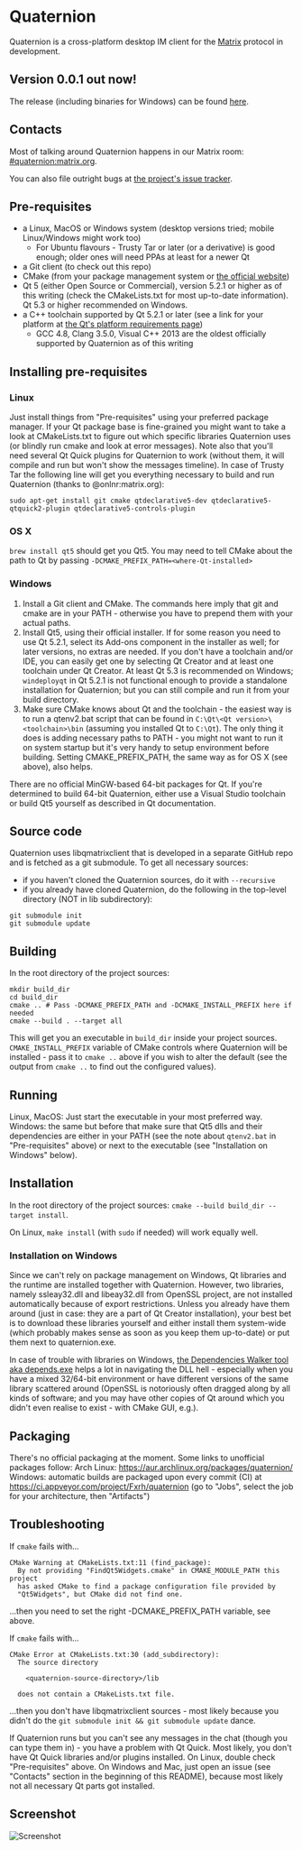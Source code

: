 # Quaternion
Quaternion is a cross-platform desktop IM client for the [Matrix](https://matrix.org) protocol in development.

## Version 0.0.1 out now!
The release (including binaries for Windows) can be found [here](https://github.com/Fxrh/Quaternion/releases/tag/v0.0.1).

## Contacts
Most of talking around Quaternion happens in our Matrix room: [#quaternion:matrix.org](https://matrix.to/#/#quaternion:matrix.org).

You can also file outright bugs at [the project's issue tracker](https://github.com/Fxrh/Quaternion/issues).

## Pre-requisites
- a Linux, MacOS or Windows system (desktop versions tried; mobile Linux/Windows might work too)
  - For Ubuntu flavours - Trusty Tar or later (or a derivative) is good enough; older ones will need PPAs at least for a newer Qt
- a Git client (to check out this repo)
- CMake (from your package management system or [the official website](https://cmake.org/download/))
- Qt 5 (either Open Source or Commercial), version 5.2.1 or higher as of this writing (check the CMakeLists.txt for most up-to-date information). Qt 5.3 or higher recommended on Windows.
- a C++ toolchain supported by Qt 5.2.1 or later (see a link for your platform at [the Qt's platform requirements page](http://doc.qt.io/qt-5/gettingstarted.html#platform-requirements))
  - GCC 4.8, Clang 3.5.0, Visual C++ 2013 are the oldest officially supported by Quaternion as of this writing

## Installing pre-requisites
### Linux
Just install things from "Pre-requisites" using your preferred package manager. If your Qt package base is fine-grained you might want to take a look at CMakeLists.txt to figure out which specific libraries Quaternion uses (or blindly run cmake and look at error messages). Note also that you'll need several Qt Quick plugins for Quaternion to work (without them, it will compile and run but won't show the messages timeline). In case of Trusty Tar the following line will get you everything necessary to build and run Quaternion (thanks to @onlnr:matrix.org):
```
sudo apt-get install git cmake qtdeclarative5-dev qtdeclarative5-qtquick2-plugin qtdeclarative5-controls-plugin
```

### OS X
`brew install qt5` should get you Qt5. You may need to tell CMake about the path to Qt by passing `-DCMAKE_PREFIX_PATH=<where-Qt-installed>`

### Windows
1. Install a Git client and CMake. The commands here imply that git and cmake are in your PATH - otherwise you have to prepend them with your actual paths.
1. Install Qt5, using their official installer. If for some reason you need to use Qt 5.2.1, select its Add-ons component in the installer as well; for later versions, no extras are needed. If you don't have a toolchain and/or IDE, you can easily get one by selecting Qt Creator and at least one toolchain under Qt Creator. At least Qt 5.3 is recommended on Windows; `windeployqt` in Qt 5.2.1 is not functional enough to provide a standalone installation for Quaternion; but you can still compile and run it from your build directory.  
1. Make sure CMake knows about Qt and the toolchain - the easiest way is to run a qtenv2.bat script that can be found in `C:\Qt\<Qt version>\<toolchain>\bin` (assuming you installed Qt to `C:\Qt`). The only thing it does is adding necessary paths to PATH - you might not want to run it on system startup but it's very handy to setup environment before building. Setting CMAKE_PREFIX_PATH, the same way as for OS X (see above), also helps.

There are no official MinGW-based 64-bit packages for Qt. If you're determined to build 64-bit Quaternion, either use a Visual Studio toolchain or build Qt5 yourself as described in Qt documentation.

## Source code
Quaternion uses libqmatrixclient that is developed in a separate GitHub repo and is fetched as a git submodule. To get all necessary sources:
- if you haven't cloned the Quaternion sources, do it with `--recursive`
- if you already have cloned Quaternion, do the following in the top-level directory (NOT in lib subdirectory):
```
git submodule init
git submodule update
```

## Building
In the root directory of the project sources:
```
mkdir build_dir
cd build_dir
cmake .. # Pass -DCMAKE_PREFIX_PATH and -DCMAKE_INSTALL_PREFIX here if needed
cmake --build . --target all
```
This will get you an executable in `build_dir` inside your project sources. `CMAKE_INSTALL_PREFIX` variable of CMake controls where Quaternion will be installed - pass it to `cmake ..` above if you wish to alter the default (see the output from `cmake ..` to find out the configured values).

## Running
Linux, MacOS: Just start the executable in your most preferred way. Windows: the same but before that make sure that Qt5 dlls and their dependencies are either in your PATH (see the note about `qtenv2.bat` in "Pre-requisites" above) or next to the executable (see "Installation on Windows" below).

## Installation
In the root directory of the project sources: `cmake --build build_dir --target install`.

On Linux, `make install` (with `sudo` if needed) will work equally well.

### Installation on Windows
Since we can't rely on package management on Windows, Qt libraries and the runtime are installed together with Quaternion. However, two libraries, namely ssleay32.dll and libeay32.dll from OpenSSL project, are not installed automatically because of export restrictions. Unless you already have them around (just in case: they are a part of Qt Creator installation), your best bet is to download these libraries yourself and either install them system-wide (which probably makes sense as soon as you keep them up-to-date) or put them next to quaternion.exe.

In case of trouble with libraries on Windows, [the Dependencies Walker tool aka depends.exe](http://www.dependencywalker.com/) helps a lot in navigating the DLL hell - especially when you have a mixed 32/64-bit environment or have different versions of the same library scattered around (OpenSSL is notoriously often dragged along by all kinds of software; and you may have other copies of Qt around which you didn't even realise to exist - with CMake GUI, e.g.).

## Packaging
There's no official packaging at the moment. Some links to unofficial packages follow:
Arch Linux: https://aur.archlinux.org/packages/quaternion/
Windows: automatic builds are packaged upon every commit (CI) at https://ci.appveyor.com/project/Fxrh/quaternion (go to "Jobs", select the job for your architecture, then "Artifacts")

## Troubleshooting

If `cmake` fails with...
```
CMake Warning at CMakeLists.txt:11 (find_package):
  By not providing "FindQt5Widgets.cmake" in CMAKE_MODULE_PATH this project
  has asked CMake to find a package configuration file provided by
  "Qt5Widgets", but CMake did not find one.
```
...then you need to set the right -DCMAKE_PREFIX_PATH variable, see above.

If `cmake` fails with...
```
CMake Error at CMakeLists.txt:30 (add_subdirectory):
  The source directory

    <quaternion-source-directory>/lib

  does not contain a CMakeLists.txt file.
```
...then you don't have libqmatrixclient sources - most likely because you didn't do the `git submodule init && git submodule update` dance.

If Quaternion runs but you can't see any messages in the chat (though you can type them in) - you have a problem with Qt Quick. Most likely, you don't have Qt Quick libraries and/or plugins installed. On Linux, double check "Pre-requisites" above. On Windows and Mac, just open an issue (see "Contacts" section in the beginning of this README), because most likely not all necessary Qt parts got installed.

## Screenshot
![Screenshot](quaternion.png)
